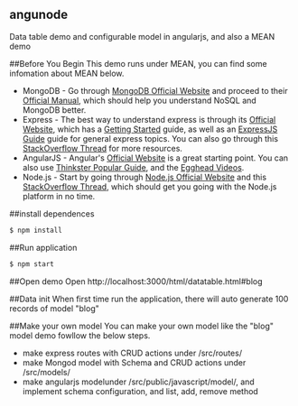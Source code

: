 ## angunode
Data table demo and configurable model in angularjs, and also a MEAN demo

##Before You Begin
This demo runs under MEAN, you can find some infomation about MEAN below.
* MongoDB - Go through [MongoDB Official Website](http://mongodb.org/) and proceed to their [Official Manual](http://docs.mongodb.org/manual/), which should help you understand NoSQL and MongoDB better.
* Express - The best way to understand express is through its [Official Website](http://expressjs.com/), which has a [Getting Started](http://expressjs.com/starter/installing.html) guide, as well as an [ExpressJS Guide](http://expressjs.com/guide/error-handling.html) guide for general express topics. You can also go through this [StackOverflow Thread](http://stackoverflow.com/questions/8144214/learning-express-for-node-js) for more resources.
* AngularJS - Angular's [Official Website](http://angularjs.org/) is a great starting point. You can also use [Thinkster Popular Guide](http://www.thinkster.io/), and the [Egghead Videos](https://egghead.io/).
* Node.js - Start by going through [Node.js Official Website](http://nodejs.org/) and this [StackOverflow Thread](http://stackoverflow.com/questions/2353818/how-do-i-get-started-with-node-js), which should get you going with the Node.js platform in no time.

##install dependences
```bash
$ npm install
```
##Run application
```bash
$ npm start
```
##Open demo
Open http://localhost:3000/html/datatable.html#blog

##Data init
When first time run the application, there will auto generate 100 records of model "blog"

##Make your own model
You can make your own model like the "blog" model demo fowllow the below steps.
* make express routes with CRUD actions under /src/routes/
* make Mongod model with Schema and CRUD actions under /src/models/
* make angularjs modelunder /src/public/javascript/model/, and implement schema configuration, and list, add, remove method
